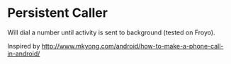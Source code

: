 Persistent Caller
================

Will dial a number until activity is sent to background (tested on Froyo).

Inspired by http://www.mkyong.com/android/how-to-make-a-phone-call-in-android/

